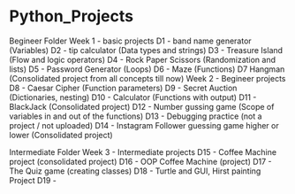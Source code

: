 # Python_Projects

Begineer Folder
    Week 1 - basic projects
        D1 - band name generator (Variables)
        D2 - tip calculator (Data types and strings)
        D3 - Treasure Island (Flow and logic operators)
        D4 - Rock Paper Scissors (Randomization and lists)
        D5 - Password Generator (Loops)
        D6 - Maze (Functions)
        D7 Hangman (Consolidated project from all concepts till now)
    Week 2 - Begineer projects
        D8 - Caesar Cipher (Function parameters)
        D9 - Secret Auction (Dictionaries, nesting)
        D10 - Calculator (Functions with output)
        D11 - BlackJack (Consolidated project)
        D12 - Number gussing game (Scope of variables in and out of the functions)
        D13 - Debugging practice (not a project / not uploaded)
        D14 - Instagram Follower guessing game higher or lower (Consolidated project)

Intermediate Folder
    Week 3 - Intermediate projects
        D15 - Coffee Machine project (consolidated project)
        D16 - OOP Coffee Machine (project)
        D17 - The Quiz game (creating classes)
        D18 - Turtle and GUI, Hirst painting Project
        D19 - 